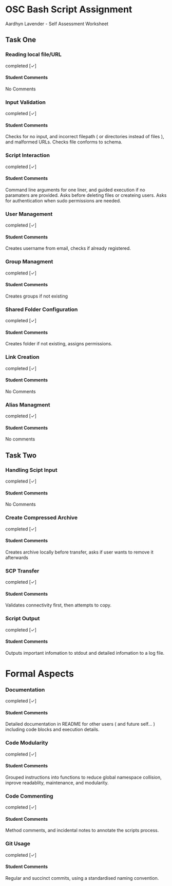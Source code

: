 # OSC Bash Script Assignment

Aardhyn Lavender - Self Assessment Worksheet

## Task One

### Reading local file/URL
completed [✓]

#### Student Comments
No Comments

### Input Validation 
completed [✓]

#### Student Comments
Checks for no input, and incorrect filepath ( or directories instead of files ), and malformed URLs. Checks file conforms to schema.

### Script Interaction
completed [✓]

#### Student Comments
Command line arguments for one liner, and guided execution if no paramaters are provided.
Asks before deleting files or createing users. Asks for authentication when sudo permissions are needed.

### User Management 
completed [✓]

#### Student Comments
Creates username from email, checks if already registered.

### Group Managment 
completed [✓]

#### Student Comments
Creates groups if not existing

### Shared Folder Configuration 
completed [✓]

#### Student Comments
Creates folder if not existing, assigns permissions.

### Link Creation
completed [✓]

#### Student Comments
No Comments

### Alias Managment 
completed [✓]

#### Student Comments
No comments

## Task Two

### Handling Scipt Input 
completed [✓]

#### Student Comments
No Comments

### Create Compressed Archive
completed [✓]

#### Student Comments
Creates archive locally before transfer, asks if user wants to remove it afterwards

### SCP Transfer 
completed [✓]

#### Student Comments
Validates connectivity first, then attempts to copy.

### Script Output 
completed [✓]

#### Student Comments
Outputs important infomation to stdout and detailed infomation to a log file.

# Formal Aspects

### Documentation
completed [✓]

#### Student Comments
Detailed documentation in README for other users ( and future self... ) including
code blocks and execution details.

### Code Modularity
completed [✓]

#### Student Comments
Grouped instructions into functions to reduce global namespace collision,
inprove readablity, maintenance, and modularity.

### Code Commenting
completed [✓]

#### Student Comments
Method comments, and incidental notes to annotate the scripts process.

### Git Usage 
completed [✓]

#### Student Comments
Regular and succinct commits, using a standardised naming convention.


